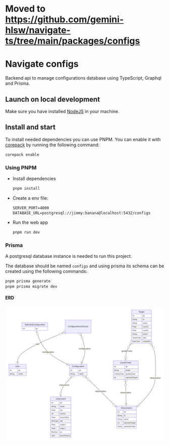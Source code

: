 # Moved to https://github.com/gemini-hlsw/navigate-ts/tree/main/packages/configs

# Navigate configs

Backend api to manage configurations database using TypeScript, Graphql and Prisma.

## Launch on local development

Make sure you have installed [NodeJS](https://nodejs.org/en/) in your machine.

## Install and start

To install needed dependencies you can use PNPM. You can enable it with [corepack](https://nodejs.org/api/corepack.html) by running the following command:

```bash
corepack enable
```

### Using PNPM

- Install dependencies
  ```bash
  pnpm install
  ```
- Create a env file:
  ```env
  SERVER_PORT=4000
  DATABASE_URL=postgresql://jimmy:banana@localhost:5432/configs
  ```
- Run the web app
  ```bash
  pnpm run dev
  ```

### Prisma

A postgresql database instance is needed to run this project.

The database should be named `configs` and using prisma its schema can be created using the following commands:

```bash
pnpm prisma generate
pnpm prisma migrate dev
```

#### ERD

![Database Diagram](./prisma-erd.svg)
